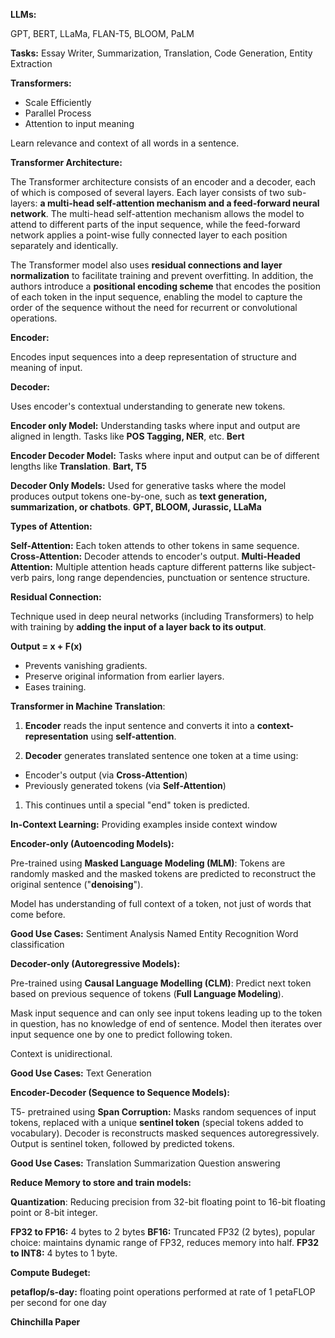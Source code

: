 **LLMs:**

GPT, BERT, LLaMa, FLAN-T5, BLOOM, PaLM

**Tasks:** Essay Writer, Summarization, Translation, Code Generation, Entity Extraction

**Transformers:**

- Scale Efficiently
- Parallel Process
- Attention to input meaning

Learn relevance and context of all words in a sentence.

**Transformer Architecture:**

The Transformer architecture consists of an encoder and a decoder, each of which is composed of several layers. Each layer consists of two sub-layers: **a multi-head self-attention mechanism and a feed-forward neural network**. The multi-head self-attention mechanism allows the model to attend to different parts of the input sequence, while the feed-forward network applies a point-wise fully connected layer to each position separately and identically.

The Transformer model also uses **residual connections and layer normalization** to facilitate training and prevent overfitting. In addition, the authors introduce a **positional encoding scheme** that encodes the position of each token in the input sequence, enabling the model to capture the order of the sequence without the need for recurrent or convolutional operations.

**Encoder:**

Encodes input sequences into a deep representation of structure and meaning of input.

**Decoder:**

Uses encoder's contextual understanding to generate new tokens.

**Encoder only Model:** Understanding tasks where input and output are aligned in length. Tasks like **POS Tagging, NER**, etc. **Bert**

**Encoder Decoder Model:** Tasks where input and output can be of different lengths like **Translation**. **Bart, T5**

**Decoder Only Models:**  Used for generative tasks where the model produces output tokens one-by-one, such as **text generation, summarization, or chatbots**. **GPT, BLOOM, Jurassic, LLaMa**

**Types of Attention:**

**Self-Attention:** Each token attends to other tokens in same sequence.
**Cross-Attention:** Decoder attends to encoder's output.
**Multi-Headed Attention:** Multiple attention heads capture different patterns like subject-verb pairs, long range dependencies, punctuation or sentence structure.

**Residual Connection:**

Technique used in deep neural networks (including Transformers) to help with training by **adding the input of a layer back to its output**.

**Output = x + F(x)**

- Prevents vanishing gradients.
- Preserve original information from earlier layers.
- Eases training.

**Transformer in Machine Translation**:

1. **Encoder** reads the input sentence and converts it into a **context-representation** using **self-attention**.

2. **Decoder** generates translated sentence one token at a time using:
- Encoder's output (via **Cross-Attention**)
- Previously generated tokens (via **Self-Attention**)

1. This continues until a special "end" token is predicted.

**In-Context Learning:** Providing examples inside context window

**Encoder-only (Autoencoding Models):**

Pre-trained using **Masked Language Modeling (MLM)**: Tokens are randomly masked and the masked tokens are predicted to reconstruct the original sentence ("**denoising**").

Model has understanding of full context of a token, not just of words that come before.

**Good Use Cases:**
Sentiment Analysis
Named Entity Recognition
Word classification

**Decoder-only (Autoregressive Models):**

Pre-trained using **Causal Language Modelling (CLM)**: Predict next token based on previous sequence of tokens (**Full Language Modeling**).

Mask input sequence and can only see input tokens leading up to the token in question, has no knowledge of end of sentence. Model then iterates over input sequence one by one to predict following token.

Context is unidirectional.

**Good Use Cases:**
Text Generation

**Encoder-Decoder (Sequence to Sequence Models):**

T5- pretrained using **Span Corruption:** Masks random sequences of input tokens, replaced with a unique **sentinel token** (special tokens added to vocabulary). Decoder is reconstructs masked sequences autoregressively. Output is sentinel token, followed by predicted tokens.

**Good Use Cases:**
Translation
Summarization
Question answering

**Reduce Memory to store and train models:**

**Quantization**: Reducing precision from 32-bit floating point to 16-bit floating point or 8-bit integer.

**FP32 to FP16:** 4 bytes to 2 bytes
**BF16:** Truncated FP32 (2 bytes), popular choice: maintains dynamic range of FP32, reduces memory into half.
**FP32 to INT8:** 4 bytes to 1 byte.

**Compute Budeget:**

**petaflop/s-day:** floating point operations performed at rate of 1 petaFLOP per second for one day

**Chinchilla Paper**

